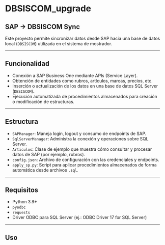 # DBSISCOM_upgrade

## SAP → DBSISCOM Sync

Este proyecto permite sincronizar datos desde SAP hacia una base de datos local (`DBSISCOM`) utilizada en el sistema de mostrador.

---

## Funcionalidad

- Conexión a SAP Business One mediante APIs (Service Layer).
- Obtención de entidades como rubros, artículos, marcas, precios, etc.
- Inserción o actualización de los datos en una base de datos SQL Server (`DBSISCOM`).
- Ejecución automatizada de procedimientos almacenados para creación o modificación de estructuras.

---

## Estructura

- `SAPManager`: Maneja login, logout y consumo de endpoints de SAP.
- `SqlServerManager`: Administra la conexión y operaciones sobre SQL Server.
- `Articulos`: Clase de ejemplo que muestra cómo consultar y procesar datos de SAP (por ejemplo, rubros).
- `config.json`: Archivo de configuración con las credenciales y endpoints.
- `apply_sp.py`: Script para aplicar procedimientos almacenados de forma automática desde archivos `.sql`.

---

## Requisitos

- Python 3.8+
- `pyodbc`
- `requests`
- Driver ODBC para SQL Server (ej.: ODBC Driver 17 for SQL Server)

---

## Uso

<!-- ### Sincronización principal: -->

<!-- ```bash -->
<!-- # python main.py


### Para aplicar cambios en la base de datos (crear o modificar procedimientos almacenados):
# Este script debe ejecutarse desde la raíz del proyecto y permite mantener los procedimientos almacenados actualizados automáticamente a partir de archivos .sql.

# python apply_sp.py -->
